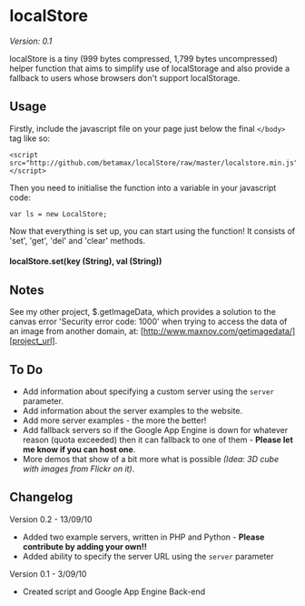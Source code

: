 localStore
==============
*Version: 0.1*

localStore is a tiny (999 bytes compressed, 1,799 bytes uncompressed) helper function that aims to simplify use of localStorage and also provide a fallback to users whose browsers don't support localStorage.

Usage
-----

Firstly, include the javascript file on your page just below the final `</body>` tag like so:

	<script src="http://github.com/betamax/localStore/raw/master/localstore.min.js"></script>

Then you need to initialise the function into a variable in your javascript code:

	var ls = new LocalStore;

Now that everything is set up, you can start using the function! It consists of 'set', 'get', 'del' and 'clear' methods.

#### localStore.set(key (String), val (String))

Notes
-----

See my other project, $.getImageData, which provides a solution to the canvas error 'Security error code: 1000' when trying to access the data of an image from another domain, at: [http://www.maxnov.com/getimagedata/][project_url].

[project_url]: http://www.maxnov.com/getimagedata/

To Do
-----

 * Add information about specifying a custom server using the `server` parameter.
 * Add information about the server examples to the website.
 * Add more server examples - the more the better!
 * Add fallback servers so if the Google App Engine is down for whatever reason (quota exceeded) then it can fallback to one of them - **Please let me know if you can host one**.
 * More demos that show of a bit more what is possible *(Idea: 3D cube with images from Flickr on it)*.

Changelog
---------

Version 0.2 - 13/09/10

 * Added two example servers, written in PHP and Python - **Please contribute by adding your own!!**
 * Added ability to specify the server URL using the `server` parameter

Version 0.1 - 3/09/10

 * Created script and Google App Engine Back-end